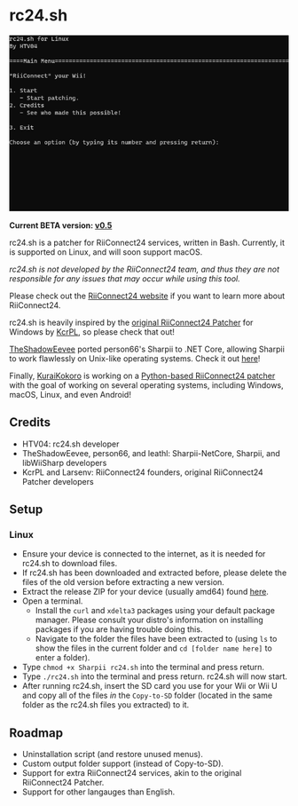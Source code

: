 # rc24.sh
![rc24.sh Screenshot](/images/rc24.sh_Screenshot.png)

**Current BETA version: [v0.5](https://github.com/HTV04/rc24.sh/releases/tag/BETA-v0.5)**

rc24.sh is a patcher for RiiConnect24 services, written in Bash. Currently, it is supported on Linux, and will soon support macOS.

*rc24.sh is not developed by the RiiConnect24 team, and thus they are not responsible for any issues that may occur while using this tool.*

Please check out the [RiiConnect24 website](https://rc24.xyz/) if you want to learn more about RiiConnect24.

rc24.sh is heavily inspired by the [original RiiConnect24 Patcher](https://github.com/RiiConnect24/RiiConnect24-Patcher) for Windows by [KcrPL](https://github.com/KcrPL), so please check that out!

[TheShadowEevee](https://github.com/TheShadowEevee) ported person66's Sharpii to .NET Core, allowing Sharpii to work flawlessly on Unix-like operating systems. Check it out [here](https://github.com/TheShadowEevee/Sharpii-NetCore)!

Finally, [KuraiKokoro](https://github.com/KuraiKokoro) is working on a [Python-based RiiConnect24 patcher](https://github.com/KuraiKokoro/RiiConnect24-PyPatcher) with the goal of working on several operating systems, including Windows, macOS, Linux, and even Android!

## Credits
* HTV04: rc24.sh developer
* TheShadowEevee, person66, and leathl: Sharpii-NetCore, Sharpii, and libWiiSharp developers
* KcrPL and Larsenv: RiiConnect24 founders, original RiiConnect24 Patcher developers

## Setup
### Linux
* Ensure your device is connected to the internet, as it is needed for rc24.sh to download files.
* If rc24.sh has been downloaded and extracted before, please delete the files of the old version before extracting a new version.
* Extract the release ZIP for your device (usually amd64) found [here](https://github.com/HTV04/rc24.sh/releases/latest).
* Open a terminal.
  * Install the `curl` and `xdelta3` packages using your default package manager. Please consult your distro's information on installing packages if you are having trouble doing this.
  * Navigate to the folder the files have been extracted to (using `ls` to show the files in the current folder and `cd [folder name here]` to enter a folder).
* Type `chmod +x Sharpii rc24.sh` into the terminal and press return.
* Type `./rc24.sh` into the terminal and press return. rc24.sh will now start.
* After running rc24.sh, insert the SD card you use for your Wii or Wii U and copy all of the files *in* the `Copy-to-SD` folder (located in the same folder as the rc24.sh files you extracted) to it.

## Roadmap
* Uninstallation script (and restore unused menus).
* Custom output folder support (instead of Copy-to-SD).
* Support for extra RiiConnect24 services, akin to the original RiiConnect24 Patcher.
* Support for other langauges than English.
